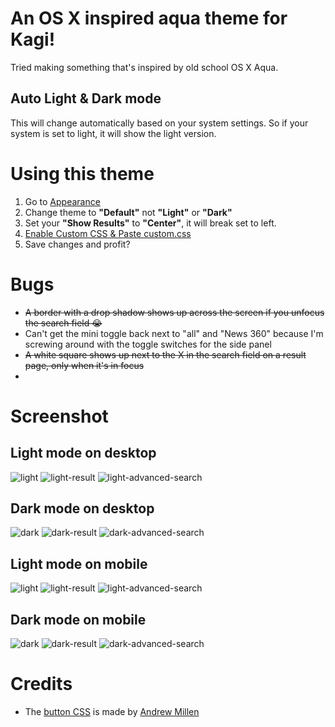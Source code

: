 # An OS X inspired aqua theme for Kagi!
Tried making something that's inspired by old school OS X Aqua.

## Auto Light & Dark mode
This will change automatically based on your system settings. So if your system is set to light, it will show the light version.

# Using this theme
1. Go to [Appearance](https://kagi.com/settings/appearance)
2. Change theme to **"Default"** not **"Light"** or **"Dark"**
3. Set your **"Show Results"** to **"Center"**, it will break set to left.
3. [Enable Custom CSS & Paste custom.css](https://kagi.com/settings/custom_css)
4. Save changes and profit?

# Bugs
- ~~A border with a drop shadow shows up across the screen if you unfocus the search field 😭~~
- Can't get the mini toggle back next to "all" and "News 360" because I'm screwing around with the toggle switches for the side panel
- ~~A white square shows up next to the X in the search field on a result page, only when it's in focus~~
- 

# Screenshot
## **Light mode on desktop**
![light](images/light.png)
![light-result](images/light-result.png)
![light-advanced-search](images/light-advanced-search.png)

## **Dark mode on desktop**
![dark](images/dark.png)
![dark-result](images/dark-result.png)
![dark-advanced-search](images/dark-advanced-search.png)

## **Light mode on mobile**
![light](images/light-mobile.png)
![light-result](images/light-mobile-result.png)
![light-advanced-search](images/light-mobile-advanced-search.png)

## **Dark mode on mobile**
![dark](images/dark-mobile.png)
![dark-result](images/dark-mobile-result.png)
![dark-advanced-search](images/dark-mobile-advanced-search.png)

# Credits
- The [button CSS](https://codepen.io/andrewmillen/pen/RwqBMrO) is made by [Andrew Millen](https://codepen.io/andrewmillen/)